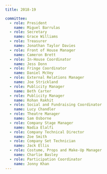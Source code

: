 ```yaml
---
title: 2018-19

committee:
  - role: President
    name: Miguel Barrulas
  - role: Secretary
    name: Grace Williams
  - role: Treasurer
    name: Jonathan Taylor Davies
  - role: Front of House Manager
    name: Cameron Brett
  - role: In-House Coordinator
    name: Jess Donn
  - role: Fringe Coordinator
    name: Daniel McVey
  - role: External Relations Manager
    name: Joe Strickland
  - role: Publicity Manager
    name: Beth Carter
  - role: Publicity Manager
    name: Rohan Rakhit
  - role: Social and Fundraising Coordinator
    name: Lucy Chandler
  - role: Theatre Manager
    name: Sam Osborne
  - role: Company Stage Manager
    name: Nadia Elalfi
  - role: Company Technical Director
    name: Zoe Smith
  - role: Company Set Technician
    name: Jack Ellis
  - role: Costume, Props and Make-Up Manager
    name: Charlie Basley
  - role: Participation Coordinator
    name: Jonny Khan
---
```


